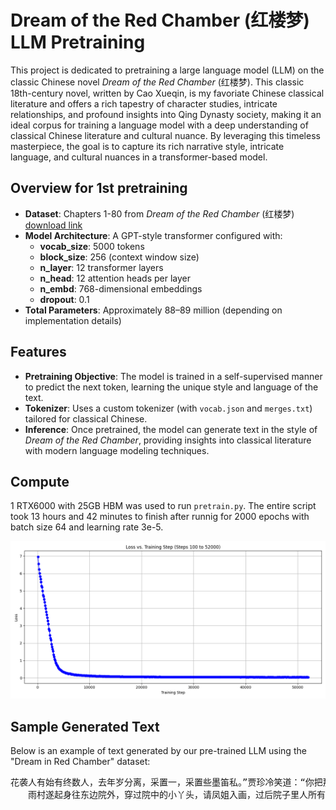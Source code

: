 # Dream of the Red Chamber (红楼梦) LLM Pretraining

This project is dedicated to pretraining a large language model (LLM) on the classic Chinese novel *Dream of the Red Chamber* (红楼梦). This classic 18th-century novel, written by Cao Xueqin, is my favoriate Chinese classical literature and offers a rich tapestry of character studies, intricate relationships, and profound insights into Qing Dynasty society, making it an ideal corpus for training a language model with a deep understanding of classical Chinese literature and cultural nuance. By leveraging this timeless masterpiece, the goal is to capture its rich narrative style, intricate language, and cultural nuances in a transformer-based model. 

## Overview for 1st pretraining

- **Dataset**: Chapters 1-80 from *Dream of the Red Chamber* (红楼梦) [download link](https://archive.org/details/20210205_20210205_1123/page/16/mode/2up?utm_source=chatgpt.com)
- **Model Architecture**: A GPT-style transformer configured with:
  - **vocab_size**: 5000 tokens
  - **block_size**: 256 (context window size)
  - **n_layer**: 12 transformer layers
  - **n_head**: 12 attention heads per layer
  - **n_embd**: 768-dimensional embeddings
  - **dropout**: 0.1
- **Total Parameters**: Approximately 88–89 million (depending on implementation details)

## Features

- **Pretraining Objective**: The model is trained in a self-supervised manner to predict the next token, learning the unique style and language of the text.
- **Tokenizer**: Uses a custom tokenizer (with `vocab.json` and `merges.txt`) tailored for classical Chinese.
- **Inference**: Once pretrained, the model can generate text in the style of *Dream of the Red Chamber*, providing insights into classical literature with modern language modeling techniques.

## Compute
1 RTX6000 with 25GB HBM was used to run `pretrain.py`. The entire script took 13 hours and 42 minutes to finish after runnig for 2000 epochs with batch size 64 and learning rate 3e-5.

![](images/loss_vs_training_step.png)


## Sample Generated Text

Below is an example of text generated by our pre-trained LLM using the "Dream in Red Chamber" dataset:

<pre>
花袭人有始有终数人，去年岁分离，采置一，采置些墨笛私。”贾珍冷笑道：“你把那界镯子尚面，都是办见识，这么个轻狂！连老爷还不够使？连这个 还不够使？短一分去，竟不大先收在瓢呢，这不是个人一点子，平姑娘又这样嘴霸道的，一家子都管了！如今今年，原来要为这个不尊重，往家去取戏 的愿。凡有了不是，我只和你们作了媳妇，奚落了几天，也是鬼鬼祟祟的。我找了你去，到什么东西，我听你。”说著，便起身告辞。李纨道：“咱们别 哄著，等我问著他。”一面说著，一面连日起身出来。 
　　雨村遂起身往东边院外，穿过院中的小丫头，请凤姐入画，过后院子里人所有的东西家务事，且不长进。凤姐身体又没了钱粮。”凤姐听了，心中忖半晌答道：“虽如此说，张爷爷们每日令奶奶的过了两。连那边的主子名堂客就完了，再慢慢的写。”探春冷笑道：“这个还算命呢，我这里要匀情，知道拣了没黄柏，那里都唱《南华经》。近云丫头在家里，就知道了。”说著便往外走。宝玉见他这样，还想著，还这山坡之孤种，就不入了，起来，其不肯情，若好少不得你，倒不好。”宝玉道：“这怕什么。等他们孝满了，他爱什么难道不许你送他别的不成。你若这样，还是你素日为人了！况且不是瞒人 的事，只管告诉宝姐姐也可，只不过怕姨妈老人家生气罢了。”香菱想了一想有理，便点头笑道：“就是这样罢了，别辜负了你的心。我等著你，千万叫 他亲自送来才好。”宝玉听了，喜欢非常，答应了忙忙的回来
</pre>